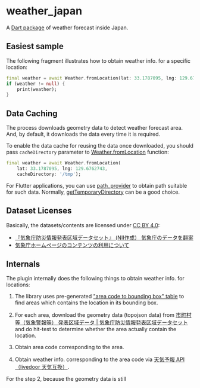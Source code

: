 # weather_japan

A [Dart package](https://pub.dev/packages/weather_japan) of weather forecast inside Japan.

## Easiest sample

The following fragment illustrates how to obtain weather info. for a specific location:

```dart
final weather = await Weather.fromLocation(lat: 33.1787095, lng: 129.6762743);
if (weather != null) {
    print(weather);
}
```

## Data Caching

The process downloads geometry data to detect weather forecast area. And, by default, it downloads the data every time it is required.

To enable the data cache for reusing the data once downloaded, you should pass `cacheDirectory` parameter to [Weather.fromLocation](https://pub.dev/documentation/weather_japan/latest/weather_japan/Weather/fromLocation.html) function:

```dart
final weather = await Weather.fromLocation(
    lat: 33.1787095, lng: 129.6762743,
    cacheDirectory: '/tmp');
```

For Flutter applications, you can use [path_provider](https://pub.dev/packages/path_provider) to obtain path suitable for such data. Normally, [getTemporaryDirectory](https://pub.dev/documentation/path_provider/latest/path_provider/getTemporaryDirectory.html) can be a good choice.

## Dataset Licenses

Basically, the datasets/contents are licensed under [CC BY 4.0](https://creativecommons.org/licenses/by/4.0/):

- [『気象庁防災情報発表区域データセット』 (NII作成） 気象庁のデータを翻案](https://geoshape.ex.nii.ac.jp/jma/#source-jma)
- [気象庁ホームページのコンテンツの利用について](https://www.jma.go.jp/jma/kishou/info/coment.html)
## Internals

The plugin internally does the following things to obtain weather info. for locations:

1. The library uses pre-generated ["area code to bounding box" table](https://github.com/espresso3389/weather_japan/blob/main/lib/src/areas.dart) to find areas which contains the location in its bounding box.

2. For each area, download the geometry data (topojson data) from [市町村等（気象警報等） 発表区域データ | 気象庁防災情報発表区域データセット](https://geoshape.ex.nii.ac.jp/jma/resource/AreaInformationCity_weather/) and do hit-test to determine whether the area actually contain the location.

3. Obtain area code corresponding to the area.

4. Obtain weather info. corresponding to the area code via [天気予報 API（livedoor 天気互換）](https://weather.tsukumijima.net/).

For the step 2, because the geometry data is still
